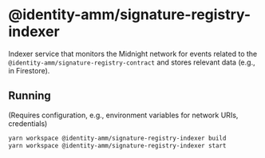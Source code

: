 # @identity-amm/signature-registry-indexer

Indexer service that monitors the Midnight network for events related to the `@identity-amm/signature-registry-contract` and stores relevant data (e.g., in Firestore).

## Running

(Requires configuration, e.g., environment variables for network URIs, credentials)

```bash
yarn workspace @identity-amm/signature-registry-indexer build
yarn workspace @identity-amm/signature-registry-indexer start
``` 